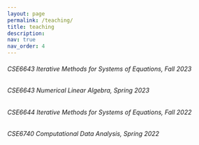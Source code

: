 ```yaml
---
layout: page
permalink: /teaching/
title: teaching
description: 
nav: true
nav_order: 4
---
```

###### CSE6643 Iterative Methods for Systems of Equations, Fall 2023
###### CSE6643 Numerical Linear Algebra, Spring 2023
###### CSE6644 Iterative Methods for Systems of Equations, Fall 2022
###### CSE6740 Computational Data Analysis, Spring 2022
